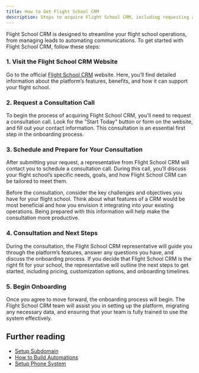 ```yaml
---
title: How to Get Flight School CRM
description: Steps to acquire Flight School CRM, including requesting a consultation call prior to onboarding.
---
```


Flight School CRM is designed to streamline your flight school operations, from managing leads to automating communications. To get started with Flight School CRM, follow these steps:

### 1. Visit the Flight School CRM Website

Go to the official [Flight School CRM](https://flightschoolcrm.com/contact) website. Here, you’ll find detailed information about the platform’s features, benefits, and how it can support your flight school.

### 2. Request a Consultation Call

To begin the process of acquiring Flight School CRM, you’ll need to request a consultation call. Look for the "Start Today" button or form on the website, and fill out your contact information. This consultation is an essential first step in the onboarding process.

### 3. Schedule and Prepare for Your Consultation

After submitting your request, a representative from Flight School CRM will contact you to schedule a consultation call. During this call, you’ll discuss your flight school’s specific needs, goals, and how Flight School CRM can be tailored to meet them.

Before the consultation, consider the key challenges and objectives you have for your flight school. Think about what features of a CRM would be most beneficial and how you envision it integrating into your existing operations. Being prepared with this information will help make the consultation more productive.

### 4. Consultation and Next Steps

During the consultation, the Flight School CRM representative will guide you through the platform’s features, answer any questions you have, and discuss the onboarding process. If you decide that Flight School CRM is the right fit for your school, the representative will outline the next steps to get started, including pricing, customization options, and onboarding timelines.

### 5. Begin Onboarding

Once you agree to move forward, the onboarding process will begin. The Flight School CRM team will assist you in setting up the platform, migrating any necessary data, and ensuring that your team is fully trained to use the system effectively.

## Further reading

- [Setup Subdomain](/guides/setup-subdomain)
- [How to Build Automations](/guides/build-automations)
- [Setup Phone System](/guides/setup-phone-system)
